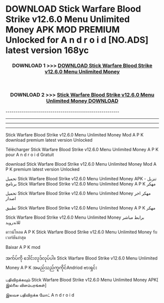 # DOWNLOAD Stick Warfare Blood Strike v12.6.0 Menu Unlimited Money  APK MOD PREMIUM Unlocked for A n d r o i d [NO.ADS] latest version 168yc 



<div align="center">

<h3>DOWNLOAD 1 >>> <a href="https://getmod2.web.app/?judul=Stick Warfare Blood Strike v12.6.0 Menu Unlimited Money ">DOWNLOAD Stick Warfare Blood Strike v12.6.0 Menu Unlimited Money </a></h3><br>

<h3>DOWNLOAD 2 >>> <a href="https://getmod2.web.app/?judul=Stick Warfare Blood Strike v12.6.0 Menu Unlimited Money ">Stick Warfare Blood Strike v12.6.0 Menu Unlimited Money  DOWNLOAD </a></h3>

</div>
----------------------------------------------------------

----------------------------------------------------------

----------------------------------------------------------

----------------------------------------------------------

Stick Warfare Blood Strike v12.6.0 Menu Unlimited Money  Mod A P K download premium latest version Unlocked

Télécharger Stick Warfare Blood Strike v12.6.0 Menu Unlimited Money  A P K pour A n d r o i d Gratuit

download Stick Warfare Blood Strike v12.6.0 Menu Unlimited Money  Mod A P K premium latest version Unlocked

تحميل Stick Warfare Blood Strike v12.6.0 Menu Unlimited Money  APK - تنزيل برنامج Stick Warfare Blood Strike v12.6.0 Menu Unlimited Money  A P K مهكر

تحميل Stick Warfare Blood Strike v12.6.0 Menu Unlimited Money  مهكر اخر اصدار

تطبيق Stick Warfare Blood Strike v12.6.0 Menu Unlimited Money  A P K مهكر

Stick Warfare Blood Strike v12.6.0 Menu Unlimited Money  برابط مباشر للاندرويد

ดาวน์โหลด A P K Stick Warfare Blood Strike v12.6.0 Menu Unlimited Money  รับเวอร์ชันล่าสุด

Baixar A P K mod

အက်ပ်ကို ဒေါင်းလုဒ်လုပ်ပါ။ Stick Warfare Blood Strike v12.6.0 Menu Unlimited Money  A P K အမည်သည်ကူကိုင်Andriod ဗားရှင်း

பதிவிறக்கவும் Stick Warfare Blood Strike v12.6.0 Menu Unlimited Money  APK[ இல்லை விளம்பரங்கள்] 
 
இலவச பதிவிறக்க மோட் A n d r o i d



